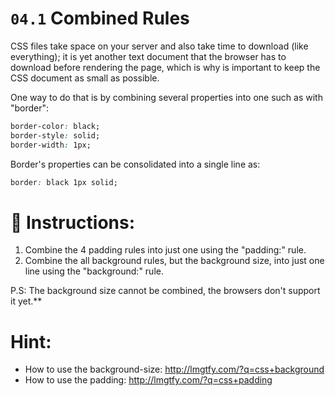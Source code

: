 # `04.1` Combined Rules

CSS files take space on your server and also take time to download (like everything); it is yet another text document that the browser has to download before rendering the page, which is why is important to keep the CSS document as small as possible.

One way to do that is by combining several properties into one such as with "border":

```css
border-color: black;
border-style: solid;
border-width: 1px;
```

Border's properties can be consolidated into a single line as:

```css
border: black 1px solid;
```

# 📝 Instructions:


1. Combine the 4 padding rules into just one using the "padding:" rule.
2. Combine the all background rules, but the background size, into just one line using the "background:" rule.



P.S: The background size cannot be combined, the browsers don't support it yet.\*\*

# Hint:

- How to use the background-size: http://lmgtfy.com/?q=css+background
- How to use the padding: http://lmgtfy.com/?q=css+padding
